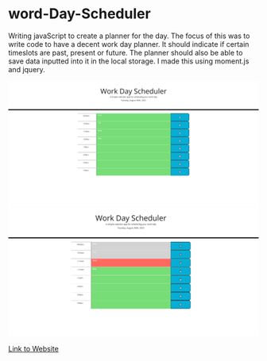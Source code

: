 # word-Day-Scheduler
Writing javaScript to create a planner for the day. The focus of this was to write code to have a decent work day planner. It should indicate if certain timeslots are
past, present or future. The planner should also be able to save data inputted into it in the local storage. I made this using moment.js and jquery.

![A screenshot showing my work day scheduler page.](./assets/images/schedulerSS.png)
![A screenshot showing my work day scheduler page.](./assets/images/schedulerSS2.png)

[Link to Website](https://wolfgang978.github.io/Horiseon-code-refactor/ "Horiseon Code Refactor")
